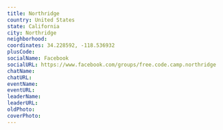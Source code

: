 ```yaml
---
title: Northridge
country: United States
state: California
city: Northridge
neighborhood: 
coordinates: 34.228592, -118.536932
plusCode:
socialName: Facebook
socialURL: https://www.facebook.com/groups/free.code.camp.northridge
chatName:
chatURL:
eventName:
eventURL:
leaderName:
leaderURL:
oldPhoto: 
coverPhoto:
---
```

